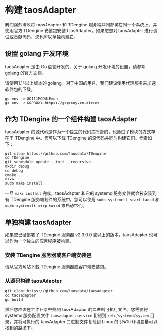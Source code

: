 # 构建 taosAdapter

我们强烈建议将 taosAdapter 和 TDengine 服务端共同部署在同一个系统上，并使用官方 TDengine 安装包安装 taosAdapter。如果您想对 taosAdapter 进行调试或贡献代码，您也可以单独构建它。

## 设置 golang 开发环境

taosAdapter 是由 Go 语言开发的。关于 golang 开发环境的设置，请参考 golang 的[官方文档](https://go.dev/learn/)。

请使用1.14以上版本的 golang。对于中国的用户，我们建议使用代理服务来加速软件包的下载。

```shell
go env -w GO111MODULE=on
go env -w GOPROXY=https://goproxy.cn,direct
```

## 作为 TDengine 的一个组件构建 taosAdapter

taosAdapter 的源代码是作为一个独立的代码库托管的，也通过子模块的方式存在于 TDengine 中。您可以下载 TDengine 的源代码并同时构建它们。步骤如下：

```shell
git clone https://github.com/taosdata/TDengine
cd TDengine
git submodule update --init --recursive
mkdir debug
cd debug
cmake ..
make
sudo make install
```

一旦 `make install` 完成，taosAdapter 和它的 systemd 服务文件就会被安装到有 TDengine 服务端软件的系统中。您可以使用 `sudo systemctl start taosd` 和 `sudo systemclt stop taosd` 来启动它们。

## 单独构建 taosAdapter

如果您已经部署了 TDengine 服务器 v2.3.0.0 或以上的版本，taosAdapter 也可以作为一个独立的应用程序被构建。

### 安装 TDengine 服务器或客户端安装包

请从官方网站下载 TDengine 服务器或客户端安装包。

### 从源码构建 taosAdapter

``` shell
git clone https://github.com/taosdata/taosadapter
cd taosadapter
go build
```

然后您应该在工作目录中找到 taosAdapter 的二进制可执行文件。您需要将 systemd 服务配置文件 `taosadapter.service` 复制到 `/etc/systemd/system` 目录，并将可执行的 taosAdapter 二进制文件复制到 Linux 的 `$PATH` 环境变量可以找到的路径下。
